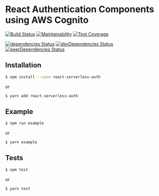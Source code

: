 # React Authentication Components using AWS Cognito

[![Build Status](https://travis-ci.org/stanchino/react-serverless-auth.svg?branch=master)](https://travis-ci.org/stanchino/react-serverless-auth)
[![Maintainability](https://api.codeclimate.com/v1/badges/8c4fb3714386dfe74a57/maintainability)](https://codeclimate.com/github/stanchino/react-serverless-auth/maintainability)
[![Test Coverage](https://api.codeclimate.com/v1/badges/8c4fb3714386dfe74a57/test_coverage)](https://codeclimate.com/github/stanchino/react-serverless-auth/test_coverage)

[![dependencies Status](https://david-dm.org/stanchino/react-serverless-auth/status.svg)](https://david-dm.org/stanchino/react-serverless-auth)
[![devDependencies Status](https://david-dm.org/stanchino/react-serverless-auth/dev-status.svg)](https://david-dm.org/stanchino/react-serverless-auth?type=dev)
[![peerDependencies Status](https://david-dm.org/stanchino/react-serverless-auth/peer-status.svg)](https://david-dm.org/stanchino/react-serverless-auth?type=peer)

## Installation

```bash
$ npm install --save react-serverless-auth
```

or

```bash
$ yarn add react-serverless-auth
```

## Example

```bash
$ npm run example
```

or

```bash
$ yarn example
```

## Tests

```bash
$ npm test
```

or

```bash
$ yarn test
```
